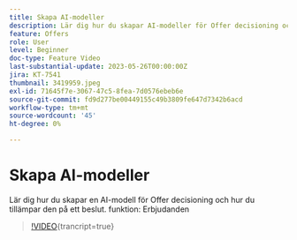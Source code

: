 ```yaml
---
title: Skapa AI-modeller
description: Lär dig hur du skapar AI-modeller för Offer decisioning och hur du använder dem i ett beslut.
feature: Offers
role: User
level: Beginner
doc-type: Feature Video
last-substantial-update: 2023-05-26T00:00:00Z
jira: KT-7541
thumbnail: 3419959.jpeg
exl-id: 71645f7e-3067-47c5-8fea-7d0576ebeb6e
source-git-commit: fd9d277be00449155c49b3809fe647d7342b6acd
workflow-type: tm+mt
source-wordcount: '45'
ht-degree: 0%

---
```


# Skapa AI-modeller

Lär dig hur du skapar en AI-modell för Offer decisioning och hur du tillämpar den på ett beslut.
funktion: Erbjudanden

>[!VIDEO](https://video.tv.adobe.com/v/3419959/?learn=on){trancript=true}
